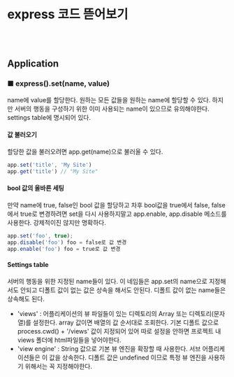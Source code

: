 # express 코드 뜯어보기

<br></br>
## Application

### ■ express().set(name, value)
name에 value를 할당한다. 원하는 모든 값들을 원하는 name에 할당할 수 있다. 하지만 서버의 행동을 구성하기 위한 이미 사용되는 name이 있으므로 유의해야한다. settings table에 명시되어 있다. 

#### 값 불러오기
할당한 값을 불러오려면 app.get(name)으로 불러올 수 있다. 
```js
app.set('title', 'My Site')
app.get('title') // "My Site"
```

#### bool 값의 올바른 세팅
만약 name에 true, false인 bool 값을 할당하고 차후 bool값을 true에서 false, false에서 true로 변경하려면 set을 다시 사용하지말고 app.enable, app.disable 메소드를 사용한다. 강제적이진 않지만 명확하다. 
```js
app.set('foo', true);
app.disable('foo') foo = false로 값 변경
app.enable('foo') foo = true로 값 변경
```

#### Settings table
서버의 행동을 위한 지정된 name들이 있다. 이 네임들은 app.set의 name으로 지정해서도 안되고 디폴트 값이 없는 값은 상속을 해서도 안된다. 디폴트 값이 없는 name들은 상속해도 된다.

* 'views' : 어플리케이션의 뷰 파일들이 있는 디렉토리의 Array 또는 디렉토리(문자열)를 설정한다. array 값이면 배열의 값 순서대로 조회한다. 기본 디폴트 값으로 process.cwd() + '/views' 값이 지정되어 있어 따로 설정을 안하면 프로젝트 내 views 폴더에 html파일들을 넣어야한다. 
* 'view engine' : String 값으로 기본 뷰 엔진을 확장할 때 사용한다. 서브 어플리케이션들은 이 값을 상속한다. 디폴트 값은 undefined 이므로 특정 뷰 엔진을 사용하기 위해서는 꼭 지정해야한다.
